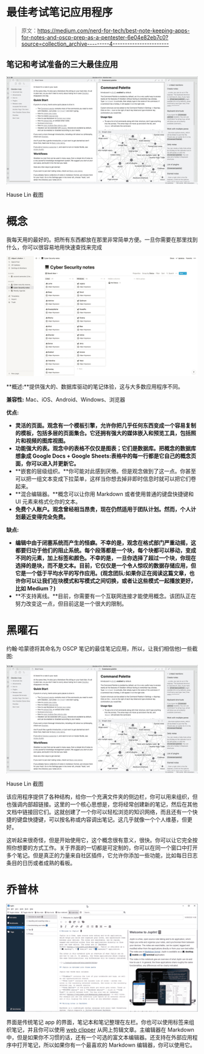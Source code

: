 # 最佳考试笔记应用程序

> 原文：<https://medium.com/nerd-for-tech/best-note-keeping-apps-for-notes-and-oscp-prep-as-a-pentester-6e04e82eb7c0?source=collection_archive---------4----------------------->

## 笔记和考试准备的三大最佳应用

![](img/d0f420f222c57c658da8e2ac6adfa3ca.png)

Hause Lin 截图

# 概念

我每天用的最好的。把所有东西都放在那里非常简单方便。一旦你需要在那里找到什么，你可以很容易地用快速查找来完成

![](img/b01184e4184a4ec006e6c06e164f7557.png)

**概述:**提供强大的、数据库驱动的笔记体验，这与大多数应用程序不同。

**兼容性:** Mac、iOS、Android、Windows、浏览器

**优点:**

*   **灵活的页面。观念有一个模板引擎，允许你把几乎任何东西变成一个容易复制的模板，包括多层的页面集合。它还拥有强大的媒体嵌入和预览工具，包括照片和视频的图库视图。**
*   **功能强大的表。观念中的表格不仅仅是图表；它们是数据库。把概念的数据库想象成 Google Docs + Google Sheets:表格中的每一行都是它自己的概念页面，你可以进入并更新它。**
*   **嵌套的层级组织。**你可能对此感到厌倦。但是观念做到了这一点。你甚至可以把一组文本变成下拉菜单，这样当你想去掉非即时信息时就可以把它们卷起来。
*   **混合编辑器。**概念可以让你用 Markdown 或者使用普通的键盘快捷键和 UI 元素来格式化你的文本。
*   **免费个人账户。观念曾经相当昂贵，现在仍然适用于团队计划。然而，个人计划最近变得完全免费。**

**缺点:**

*   **编辑中由于闭塞系统而产生的怪癖。不幸的是，观念在格式部门严重动摇，这都要归功于他们的阻止系统。每个段落都是一个块，每个块都可以移动，变成不同的元素，加上标签和颜色。不幸的是，一旦你选择了超过一个块，你现在选择的是块，而不是文本。目前，它仅仅是一个令人惊叹的数据存储应用，但它是一个低于平均水平的写作应用。(观念团队:如果你正在阅读这篇文章，也许你可以让我们在块模式和写模式之间切换，或者让这些模式一起播放更好，比如 Medium？)**
*   **不支持离线。**目前，你需要有一个互联网连接才能使用概念。该团队正在努力改变这一点，但目前这是一个很大的限制。

# 黑曜石

约翰·哈蒙德将其命名为 OSCP 笔记的最佳笔记应用，所以，让我们相信他)一些截图:

![](img/d0f420f222c57c658da8e2ac6adfa3ca.png)

Hause Lin 截图

该应用程序提供了各种结构，给你一个充满文件夹的侧边栏，你可以用来组织，但也强调内部超链接。这里的一个核心思想是，您将经常创建新的笔记，然后在其他文档中链接回它们。这就创建了一个你可以轻松浏览的知识网络，而且还有一个快捷的键盘快捷键，可以按名称或内容调出笔记。这几乎就像一个个人维基，但更好。

这听起来很奇怪，但是开始使用它，这个概念很有意义，很快。你可以让它完全按照你想要的方式工作。关于界面的一切都是可定制的，你可以在同一个窗口中打开多个笔记。但是真正的力量来自社区插件，它允许你添加一些功能，比如每日日志条目的日历或者成熟的看板。

# 乔普林

![](img/a79ebc84291938dd80df03c74e4e79be.png)

界面是传统笔记 app 的界面，笔记本和笔记整理在左栏。你也可以使用标签来组织笔记，并且你可以使用 [web clipper](https://joplinapp.org/clipper/) 从网上剪辑文章。主编辑器在 Markdown 中，但是如果你不习惯的话，还有一个可选的富文本编辑器。还支持在外部应用程序中打开笔记，所以如果你有一个最喜欢的 Markdown 编辑器，你可以使用它。
